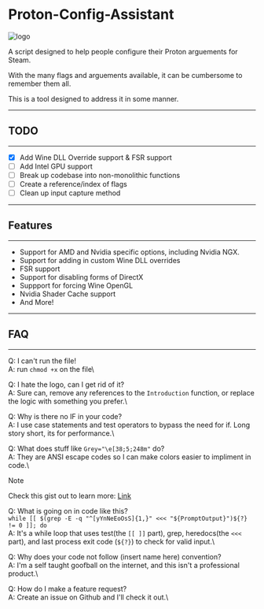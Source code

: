 # Proton-Config-Assistant

![logo](../main/readme-assets/Nightowl_ascii.png)

A script designed to help people configure their Proton arguements for Steam.

With the many flags and arguements available, it can be cumbersome to remember them all.

This is a tool designed to address it in some manner.


---
## TODO
---

- [x] Add Wine DLL Override support & FSR support
- [ ] Add Intel GPU support
- [ ] Break up codebase into non-monolithic functions
- [ ] Create a reference/index of flags
- [ ] Clean up input capture method

---
## Features
---

- Support for AMD and Nvidia specific options, including Nvidia NGX.
- Support for adding in custom Wine DLL overrides
- FSR support
- Support for disabling forms of DirectX
- Suppport for forcing Wine OpenGL
- Nvidia Shader Cache support
- And More!

---
## FAQ
---

Q: I can't run the file!\
A: run `chmod +x` on the file\

Q: I hate the logo, can I get rid of it?\
A: Sure can, remove any references to the `Introduction` function, or replace the logic with something you prefer.\

Q: Why is there no IF in your code?\
A: I use case statements and test operators to bypass the need for if. Long story short, its for performance.\

Q: What does stuff like `Grey="\e[38;5;248m"` do?\
A: They are ANSI escape codes so I can make colors easier to impliment in code.\

> [!NOTE]
> Check this gist out to learn more: [Link](https://gist.github.com/fnky/458719343aabd01cfb17a3a4f7296797)

Q: What is going on in code like this?\
    `while [[ $(grep -E -q "^[yYnNeEoOsS]{1,}" <<< "${PromptOutput}")${?} != 0 ]]; do`\
A: It's a while loop that uses test(the `[[ ]]` part), grep, heredocs(the `<<<` part), and last process exit code (`${?}`) to check for valid input.\

Q: Why does your code not follow (insert name here) convention?\
A: I'm a self taught goofball on the internet, and this isn't a professional product.\

Q: How do I make a feature request?\
A: Create an issue on Github and I'll check it out.\
